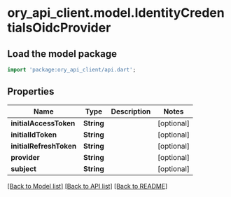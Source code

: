 # ory_api_client.model.IdentityCredentialsOidcProvider

## Load the model package
```dart
import 'package:ory_api_client/api.dart';
```

## Properties
Name | Type | Description | Notes
------------ | ------------- | ------------- | -------------
**initialAccessToken** | **String** |  | [optional] 
**initialIdToken** | **String** |  | [optional] 
**initialRefreshToken** | **String** |  | [optional] 
**provider** | **String** |  | [optional] 
**subject** | **String** |  | [optional] 

[[Back to Model list]](../README.md#documentation-for-models) [[Back to API list]](../README.md#documentation-for-api-endpoints) [[Back to README]](../README.md)


